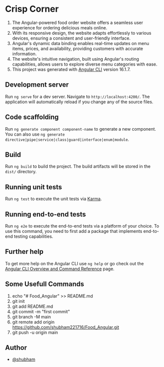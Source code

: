
# Crisp Corner

1. The Angular-powered food order website offers a seamless user experience for ordering delicious meals online.
2. With its responsive design, the website adapts effortlessly to various devices, ensuring a consistent and user-friendly interface.
3. Angular's dynamic data binding enables real-time updates on menu items, prices, and availability, providing customers with accurate information.
4. The website's intuitive navigation, built using Angular's routing capabilities, allows users to explore diverse menu categories with ease.
5. This project was generated with [Angular CLI](https://github.com/angular/angular-cli) version 16.1.7.

## Development server

Run `ng serve` for a dev server. Navigate to `http://localhost:4200/`. The application will automatically reload if you change any of the source files.

## Code scaffolding

Run `ng generate component component-name` to generate a new component. You can also use `ng generate directive|pipe|service|class|guard|interface|enum|module`.

## Build

Run `ng build` to build the project. The build artifacts will be stored in the `dist/` directory.

## Running unit tests

Run `ng test` to execute the unit tests via [Karma](https://karma-runner.github.io).

## Running end-to-end tests

Run `ng e2e` to execute the end-to-end tests via a platform of your choice. To use this command, you need to first add a package that implements end-to-end testing capabilities.

## Further help

To get more help on the Angular CLI use `ng help` or go check out the [Angular CLI Overview and Command Reference](https://angular.io/cli) page.

## Some Usefull Commands
1. echo "# Food_Angular" >> README.md
2. git init
3. git add README.md
4. git commit -m "first commit"
5. git branch -M main
6. git remote add origin https://github.com/shubham221716/Food_Angular.git
7. git push -u origin main

## Author

- [@shubham](https://shubh45.netlify.app/)


